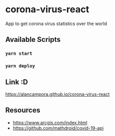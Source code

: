 # corona-virus-react
App to get corona virus statistics over the world 

## Available Scripts

### `yarn start`

### `yarn deploy`

## Link :D
https://alancampora.github.io/corona-virus-react

## Resources
* https://www.arcgis.com/index.html
* https://github.com/mathdroid/covid-19-api
